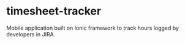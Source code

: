 # timesheet-tracker
Mobile application built on Ionic framework to track hours logged by developers in JIRA.
